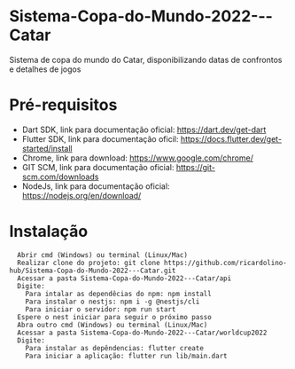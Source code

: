 # Sistema-Copa-do-Mundo-2022---Catar
Sistema de copa do mundo do Catar, disponibilizando datas de confrontos e detalhes de jogos

# Pré-requisitos
  - Dart SDK, link para documentação oficial: https://dart.dev/get-dart
  - Flutter SDK, link para documentação oficil: https://docs.flutter.dev/get-started/install
  - Chrome, link para download: https://www.google.com/chrome/
  - GIT SCM, link para documentação oficial: https://git-scm.com/downloads
  - NodeJs, link para documentação oficial: https://nodejs.org/en/download/
  

# Instalação
  ```shell
    Abrir cmd (Windows) ou terminal (Linux/Mac)
    Realizar clone do projeto: git clone https://github.com/ricardolino-hub/Sistema-Copa-do-Mundo-2022---Catar.git
    Acessar a pasta Sistema-Copa-do-Mundo-2022---Catar/api
    Digite:
      Para intalar as dependêcias do npm: npm install
      Para instalar o nestjs: npm i -g @nestjs/cli
      Para iniciar o servidor: npm run start
    Espere o nest iniciar para seguir o próximo passo
    Abra outro cmd (Windows) ou terminal (Linux/Mac)
    Acessar a pasta Sistema-Copa-do-Mundo-2022---Catar/worldcup2022
    Digite:
      Para instalar as depêndencias: flutter create
      Para iniciar a aplicação: flutter run lib/main.dart
  ```
